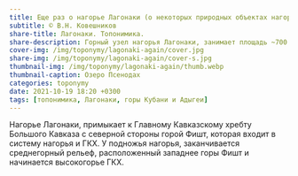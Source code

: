 ```yaml
---
title: Еще раз о нагорье Лагонаки (о некоторых природных объектах нагорья)
subtitle: © В.Н. Ковешников
share-title: Лагонаки. Топонимика.
share-description: Горный узел нагорья Лагонаки, занимает площадь ~700 кв. км, где расположены хребты, плато, отдельные вершины, речные долины.
cover-img: /img/toponymy/lagonaki-again/cover.jpg
share-img: /img/toponymy/lagonaki-again/cover-s.jpg
thumbnail-img: /img/toponymy/lagonaki-again/thumb.webp
thumbnail-caption: Озеро Псенодах
categories: toponymy
date: 2021-10-19 18:20 +0300
tags: [топонимика, Лагонаки, горы Кубани и Адыгеи]
---
```

Нагорье Лагонаки, примыкает к Главному Кавказскому хребту Большого Кавказа с северной стороны горой Фишт, которая входит в систему нагорья и ГКХ. У подножья нагорья, заканчивается среднегорный рельеф, расположенный западнее горы Фишт и начинается высокогорье ГКХ.